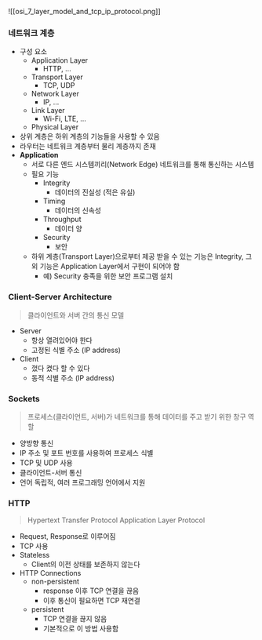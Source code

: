 ![[osi_7_layer_model_and_tcp_ip_protocol.png]]
### 네트워크 계층
- 구성 요소
	- Application Layer
		- HTTP, ...
	- Transport Layer
		- TCP, UDP
	- Network Layer
		- IP, ...
	- Link Layer
		- Wi-Fi, LTE, ...
	- Physical Layer
- 상위 계층은 하위 계층의 기능들을 사용할 수 있음
- 라우터는 네트워크 계층부터 물리 계층까지 존재
- **Application**
	- 서로 다른 엔드 시스템끼리(Network Edge) 네트워크를 통해 통신하는 시스템
	- 필요 기능
		- Integrity
			- 데이터의 진실성 (적은 유실)
		- Timing
			- 데이터의 신속성
		- Throughput
			- 데이터 양
		- Security
			- 보안
	- 하위 계층(Transport Layer)으로부터 제공 받을 수 있는 기능은 Integrity, 그 외 기능은 Application Layer에서 구현이 되어야 함
		- 예) Security 충족을 위한 보안 프로그램 설치
### Client-Server Architecture
> 클라이언트와 서버 간의 통신 모델
- Server
	- 항상 열려있어야 한다
	- 고정된 식별 주소 (IP address)
- Client
	- 껐다 켰다 할 수 있다
	- 동적 식별 주소 (IP address)
### Sockets
> 프로세스(클라이언트, 서버)가 네트워크를 통해 데이터를 주고 받기 위한 창구 역할
- 양방향 통신
- IP 주소 및 포트 번호를 사용하여 프로세스 식별
- TCP 및 UDP 사용
- 클라이언트-서버 통신
- 언어 독립적, 여러 프로그래밍 언어에서 지원
### HTTP
>Hypertext Transfer Protocol
>Application Layer Protocol
- Request, Response로 이루어짐
- TCP 사용
- Stateless
	- Client의 이전 상태를 보존하지 않는다
- HTTP Connections
	- non-persistent
		- response 이후 TCP 연결을 끊음
		- 이후 통신이 필요하면 TCP 재연결
	- persistent
		- TCP 연결을 끊지 않음
		- 기본적으로 이 방법 사용함